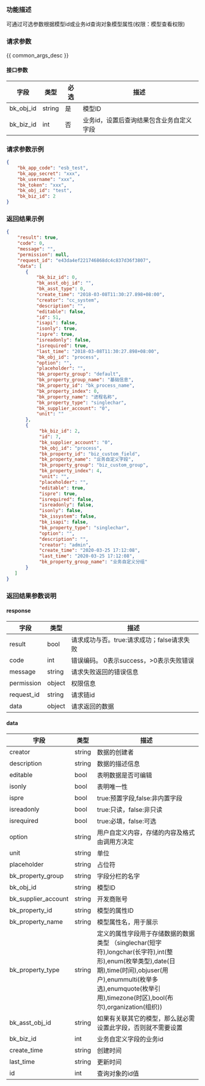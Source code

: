 ### 功能描述

可通过可选参数根据模型id或业务id查询对象模型属性(权限：模型查看权限)

### 请求参数

{{ common_args_desc }}

#### 接口参数

| 字段        | 类型     | 必选 | 描述                    |
|-----------|--------|----|-----------------------|
| bk_obj_id | string | 是  | 模型ID                  |
| bk_biz_id | int    | 否  | 业务id，设置后查询结果包含业务自定义字段 |

### 请求参数示例

```json
{
    "bk_app_code": "esb_test",
    "bk_app_secret": "xxx",
    "bk_username": "xxx",
    "bk_token": "xxx",
    "bk_obj_id": "test",
    "bk_biz_id": 2
}
```

### 返回结果示例

```json
{
    "result": true,
    "code": 0,
    "message": "",
    "permission": null,
    "request_id": "e43da4ef221746868dc4c837d36f3807",
    "data": [
       {
           "bk_biz_id": 0,
           "bk_asst_obj_id": "",
           "bk_asst_type": 0,
           "create_time": "2018-03-08T11:30:27.898+08:00",
           "creator": "cc_system",
           "description": "",
           "editable": false,
           "id": 51,
           "isapi": false,
           "isonly": true,
           "ispre": true,
           "isreadonly": false,
           "isrequired": true,
           "last_time": "2018-03-08T11:30:27.898+08:00",
           "bk_obj_id": "process",
           "option": "",
           "placeholder": "",
           "bk_property_group": "default",
           "bk_property_group_name": "基础信息",
           "bk_property_id": "bk_process_name",
           "bk_property_index": 0,
           "bk_property_name": "进程名称",
           "bk_property_type": "singlechar",
           "bk_supplier_account": "0",
           "unit": ""
       },
       {
            "bk_biz_id": 2,
            "id": 7,
            "bk_supplier_account": "0",
            "bk_obj_id": "process",
            "bk_property_id": "biz_custom_field",
            "bk_property_name": "业务自定义字段",
            "bk_property_group": "biz_custom_group",
            "bk_property_index": 4,
            "unit": "",
            "placeholder": "",
            "editable": true,
            "ispre": true,
            "isrequired": false,
            "isreadonly": false,
            "isonly": false,
            "bk_issystem": false,
            "bk_isapi": false,
            "bk_property_type": "singlechar",
            "option": "",
            "description": "",
            "creator": "admin",
            "create_time": "2020-03-25 17:12:08",
            "last_time": "2020-03-25 17:12:08",
            "bk_property_group_name": "业务自定义分组"
       }
   ]
}
```

### 返回结果参数说明

#### response

| 字段         | 类型     | 描述                         |
|------------|--------|----------------------------|
| result     | bool   | 请求成功与否。true:请求成功；false请求失败 |
| code       | int    | 错误编码。 0表示success，>0表示失败错误  |
| message    | string | 请求失败返回的错误信息                |
| permission | object | 权限信息                       |
| request_id | string | 请求链id                      |
| data       | object | 请求返回的数据                    |

#### data

| 字段                  | 类型     | 描述                                                                                                                                                                         |
|---------------------|--------|----------------------------------------------------------------------------------------------------------------------------------------------------------------------------|
| creator             | string | 数据的创建者                                                                                                                                                                     |
| description         | string | 数据的描述信息                                                                                                                                                                    |
| editable            | bool   | 表明数据是否可编辑                                                                                                                                                                  |
| isonly              | bool   | 表明唯一性                                                                                                                                                                      |
| ispre               | bool   | true:预置字段,false:非内置字段                                                                                                                                                      |
| isreadonly          | bool   | true:只读，false:非只读                                                                                                                                                          |
| isrequired          | bool   | true:必填，false:可选                                                                                                                                                           |
| option              | string | 用户自定义内容，存储的内容及格式由调用方决定                                                                                                                                                     |
| unit                | string | 单位                                                                                                                                                                         |
| placeholder         | string | 占位符                                                                                                                                                                        |
| bk_property_group   | string | 字段分栏的名字                                                                                                                                                                    |
| bk_obj_id           | string | 模型ID                                                                                                                                                                       |
| bk_supplier_account | string | 开发商账号                                                                                                                                                                      |
| bk_property_id      | string | 模型的属性ID                                                                                                                                                                    |
| bk_property_name    | string | 模型属性名，用于展示                                                                                                                                                                 |
| bk_property_type    | string | 定义的属性字段用于存储数据的数据类型 （singlechar(短字符),longchar(长字符),int(整形),enum(枚举类型),date(日期),time(时间),objuser(用户),enummulti(枚举多选),enumquote(枚举引用),timezone(时区),bool(布尔),organization(组织)) |
| bk_asst_obj_id      | string | 如果有关联其它的模型，那么就必需设置此字段，否则就不需要设置                                                                                                                                             |
| bk_biz_id           | int    | 业务自定义字段的业务id                                                                                                                                                               |
| create_time         | string | 创建时间                                                                                                                                                                       |
| last_time           | string | 更新时间                                                                                                                                                                       |
| id                  | int    | 查询对象的id值                                                                                                                                                                   |
